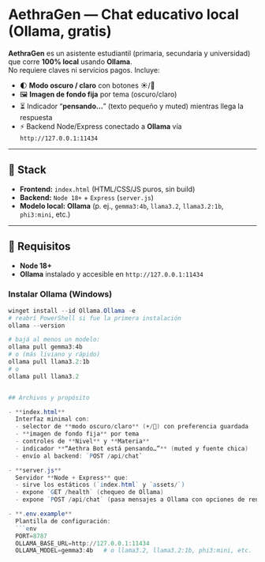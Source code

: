 # AethraGen — Chat educativo local (Ollama, gratis)

**AethraGen** es un asistente estudiantil (primaria, secundaria y universidad) que corre **100% local** usando **Ollama**.  
No requiere claves ni servicios pagos. Incluye:

- 🌓 **Modo oscuro / claro** con botones ☀️/🌙
- 🖼️ **Imagen de fondo fija** por tema (oscuro/claro)
- ⏳ Indicador “**pensando…**” (texto pequeño y muted) mientras llega la respuesta
- ⚡ Backend Node/Express conectado a **Ollama** vía `http://127.0.0.1:11434`



---

## 🧰 Stack
- **Frontend:** `index.html` (HTML/CSS/JS puros, sin build)
- **Backend:** `Node 18+` + `Express` (`server.js`)
- **Modelo local:** **Ollama** (p. ej., `gemma3:4b`, `llama3.2`, `llama3.2:1b`, `phi3:mini`, etc.)

---

## 🚀 Requisitos
- **Node 18+**
- **Ollama** instalado y accesible en `http://127.0.0.1:11434`

### Instalar Ollama (Windows)
```powershell
winget install --id Ollama.Ollama -e
# reabrí PowerShell si fue la primera instalación
ollama --version

# bajá al menos un modelo:
ollama pull gemma3:4b
# o (más liviano y rápido)
ollama pull llama3.2:1b
# o
ollama pull llama3.2


## Archivos y propósito

- **index.html**  
  Interfaz minimal con:
  - selector de **modo oscuro/claro** (☀️/🌙) con preferencia guardada  
  - **imagen de fondo fija** por tema  
  - controles de **Nivel** y **Materia**  
  - indicador **“Aethra Bot está pensando…”** (muted y fuente chica)  
  - envío al backend: `POST /api/chat`

- **server.js**  
  Servidor **Node + Express** que:
  - sirve los estáticos (`index.html` y `assets/`)  
  - expone `GET /health` (chequeo de Ollama)  
  - expone `POST /api/chat` (pasa mensajes a Ollama con opciones de rendimiento)  

- **.env.example**  
  Plantilla de configuración:
  ```env
  PORT=8787
  OLLAMA_BASE_URL=http://127.0.0.1:11434
  OLLAMA_MODEL=gemma3:4b   # o llama3.2, llama3.2:1b, phi3:mini, etc.